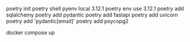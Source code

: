 poetry init
poetry shell
pyenv local 3.12.1
poetry env use 3.12.1
poetry add sqlalchemy
poetry add pydantic
poetry add fastapi
poetry add uvicorn
poetry add 'pydantic[email]'
poetry add psycopg2

docker compose up


